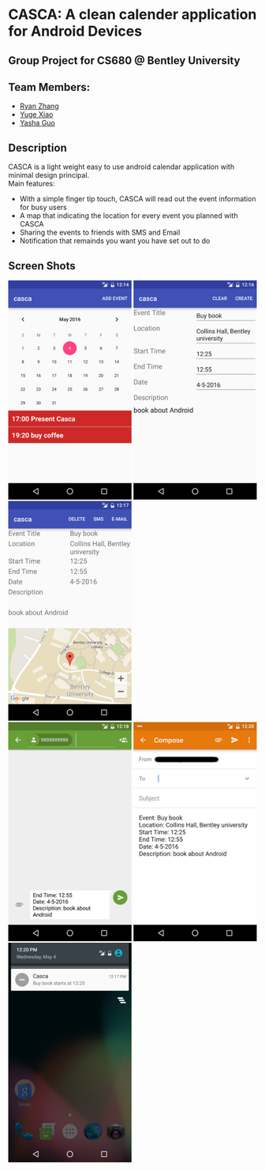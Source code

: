# CASCA: A clean calender application for Android Devices
## Group Project for CS680 @ Bentley University
## Team Members: 
  + [Ryan Zhang](https://github.com/ryancheunggit)        
  + [Yuge Xiao](https://github.com/YugeX)        
  + [Yasha Guo](https://github.com/gys110110)         
     

## Description       
CASCA is a light weight easy to use android calendar application with minimal design principal.   
Main features:
  + With a simple finger tip touch, CASCA will read out the event information for busy users
  + A map that indicating the location for every event you planned with CASCA
  + Sharing the events to friends with SMS and Email
  + Notification that remainds you want you have set out to do     
     
## Screen Shots     
<img src = "ScreenShots/MainActivity.png" width = 250>
<img src = "ScreenShots/addEvent.png" width = 250>
<img src = "ScreenShots/displayDetail.png" width = 250>      
<br/>
<img src = "ScreenShots/sendViaSMS.png" width = 250>
<img src = "ScreenShots/sendViaEmail.png" width = 250>
<img src = "ScreenShots/notification.png" width = 250>

